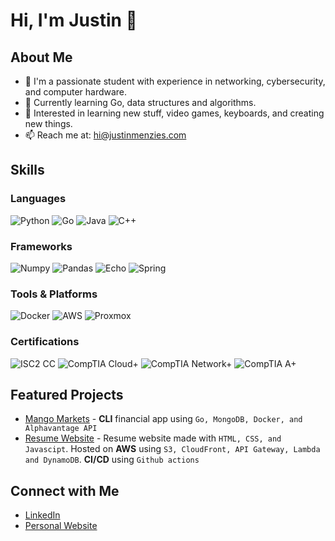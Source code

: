 # Hi, I'm Justin 👋

## About Me

- 🧠 I'm a passionate student with experience in networking, cybersecurity, and computer hardware.
- 🌱 Currently learning Go, data structures and algorithms.
- 🚀 Interested in learning new stuff, video games, keyboards, and creating new things.
- 📫 Reach me at: [hi@justinmenzies.com](mailto:hi@justinmenzies.com)

## Skills

### Languages
![Python](https://img.shields.io/badge/-Python-black?style=flat-square&logo=python)
![Go](https://img.shields.io/badge/-Go-black?style=flat-square&logo=go)
![Java](https://img.shields.io/badge/-Java-black?style=flat-square&logo=java)
![C++](https://img.shields.io/badge/-C++-black?style=flat-square&logo=cplusplus)

### Frameworks
![Numpy](https://img.shields.io/badge/-Numpy-black?style=flat-square&logo=numpy)
![Pandas](https://img.shields.io/badge/-Pandas-black?style=flat-square&logo=pandas)
![Echo](https://img.shields.io/badge/-Echo-black?style=flat-square&logo=echo)
![Spring](https://img.shields.io/badge/-Spring-black?style=flat-square&logo=spring)

### Tools & Platforms
![Docker](https://img.shields.io/badge/-Docker-black?style=flat-square&logo=docker)
![AWS](https://img.shields.io/badge/-AWS-black?style=flat-square&logo=amazonaws)
![Proxmox](https://img.shields.io/badge/-Proxmox-black?style=flat-square&logo=proxmox)

### Certifications
![ISC2 CC](https://img.shields.io/badge/-ISC2%20CC-black?style=flat-square)
![CompTIA Cloud+](https://img.shields.io/badge/-CompTIA%20Cloud+-black?style=flat-square)
![CompTIA Network+](https://img.shields.io/badge/-CompTIA%20Network+-black?style=flat-square)
![CompTIA A+](https://img.shields.io/badge/-CompTIA%20A+-black?style=flat-square)

## Featured Projects

- [Mango Markets](https://github.com/jp-mango/mango-markets) - **CLI** financial app using `Go, MongoDB, Docker, and Alphavantage API`
- [Resume Website](https://github.com/jp-mango/Resume) - Resume website made with `HTML, CSS, and Javascipt`. Hosted on **AWS** using `S3, CloudFront, API Gateway, Lambda and DynamoDB`. **CI/CD** using `Github actions`

## Connect with Me

- [LinkedIn](https://www.linkedin.com/in/justin-menzies-926464192/)
- [Personal Website](https://justinmenzies.com/)
